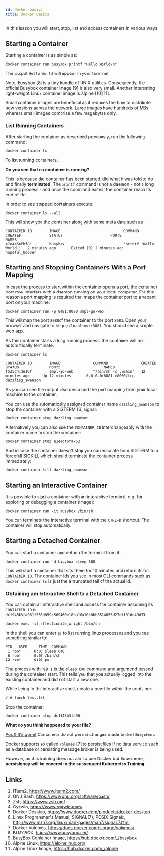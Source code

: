 ```yaml
---
id: docker-basics
title: Docker Basics
---
```


In this lesson you will start, stop, list and access containers in various ways.

## Starting a Container

Starting a container is as simple as:

    docker container run busybox printf "Hello World\n"

The output `Hello World` will appear in your terminal.

Note, Busybox [8] is a tiny bundle of UNIX utilities. Consequently, the official Busybox container image [9] is also very small. Another interesting light-weight Linux container image is Alpine [10][11].

Small container images are beneficial as it reduces the time to distribute new versions across the network. Large images have hundreds of MBs whereas small images comprise a few megabytes only.

### List Running Containers

After starting the container as described previously, run the following command:

    docker container ls

To list running containers. 

**Do you see that no container is running?**

This is because the container has been started, did what it was told to do and finally **terminated**. The `printf` command is not a daemon - not a long running process - and once the command exited, the container reach its end of life.

In order to see stopped containers execute:

    docker container ls --all

This will show you the container along with some meta data such as:

    CONTAINER ID        IMAGE                             COMMAND                  CREATED             STATUS                      PORTS               NAMES
    47e4a58fbf81        busybox                           "printf 'Hello World…"   2 minutes ago       Exited (0) 2 minutes ago                        hopeful_hoover

## Starting and Stopping Containers With a Port Mapping

In case the process to start within the container opens a port, the container port may interfere with a daemon running on your local computer. For this reason a port mapping is required that maps the container port to a vacant port on your machine:

    docker container run -p 8081:8080 smpl-go-web

This will map the port `8080`of the container to the port `8081`. Open your browser and navigate to `http://localhost:8081`. You should see a simple web app.

As this container starts a long running process, the container will not automatically terminate:

    docker container ls

    CONTAINER ID        IMAGE               COMMAND               CREATED             STATUS              PORTS                    NAMES
    f535c41de16f        smpl-go-web         "/bin/sh -c ./main"   12 minutes ago      Up 12 minutes       0.0.0.0:8081->8080/tcp   dazzling_swanson

As you can see the output also described the port mapping from your local machine to the container.

You can use the automatically assigned container name `dazzling_swanson` to stop the container with a SIGTERM [6] signal:

    docker container stop dazzling_swanson

Alternatively you can also use the `CONTAINER ID` interchangeably with the container name to stop the container:

    docker container stop a1eecf6fa762

And in case the container doesn't stop you can escalate from SIGTERM to a forcefull SIGKILL which should terminate the container process immediately:

    docker container kill dazzling_swanson

## Starting an Interactive Container

It is possible to start a container with an interactive terminal, e.g. for exploring or debugging a container (image):

    docker container run -it busybox /bin/sh

You can terminate the interactive terminal with the `CTRL+D` shortcut. The container will stop automatically.

## Starting a Detached Container

You can start a container and detach the terminal from it: 

    docker container run -d busybox sleep 600

This will start a container that sits there for 10 minutes and return its full `CONTAINER ID`. The container ids you see in most CLI commands such as `docker container ls` is just the a truncated tail of the actual id.

### Obtaining am Interactive Shell to a Detached Container

You can obtain an interactive shell and access the container assuming its `CONTAINER ID` is `dc1945b3fa961f556d059c569460e18ba16a10c8bb5524653d27df101de49d73`:

    docker exec -it affectionate_wright /bin/sh

In the shell you can enter `ps` to list running linux processes and you see something similar to:
    
    PID   USER     TIME  COMMAND
     1 root      0:00 sleep 600
     6 root      0:00 /bin/sh
    12 root      0:00 ps

The process with `PID 1` is the `sleep 600` command and argumend passed during the container start. This tells you that you actually logged into the existing container and did not start a new one.

While being in the interactive shell, create a new file within the container:

    / # touch test.txt

Stop the container:

    docker container stop dc1945b3fa96

**What do you think happened to your file?**

[Poof! It's gone!](https://www.youtube.com/watch?v=NmFo-LKHGY0) Containers do not persist changes made to the filesystem.

Docker supports so called `volumes` [7] to persist files if no data service such as a database or persisting message broker is being used. 

However, as this training does not aim to use Docker but Kubernetes, **persistency will be covered in the subsequent Kubernetes Training**.

## Links
1. iTerm2, https://www.iterm2.com/
2. GNU Bash, https://www.gnu.org/software/bash/
3. Zsh, https://www.zsh.org/
4. Cygwin, https://www.cygwin.com/
5. Docker Desktop, https://www.docker.com/products/docker-desktop
6. Linux Programmer's Manual, SIGNAL(7), POSIX Signals, http://www.man7.org/linux/man-pages/man7/signal.7.html
7. Docker Volumes, https://docs.docker.com/storage/volumes/
8. BUSYBOX, https://www.busybox.net/
9. BusyBox Container Image, https://hub.docker.com/_/busybox
10. Alpine Linux, https://alpinelinux.org/
11. Alpine Linux Image, https://hub.docker.com/_/alpine
